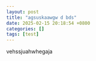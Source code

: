 ```yaml
---
layout: post
title: "agsuskaawgw d bds"
date: 2025-02-15 20:18:54 +0800
categories: []
tags: [test]
---
```


vehssjuahwhegaja